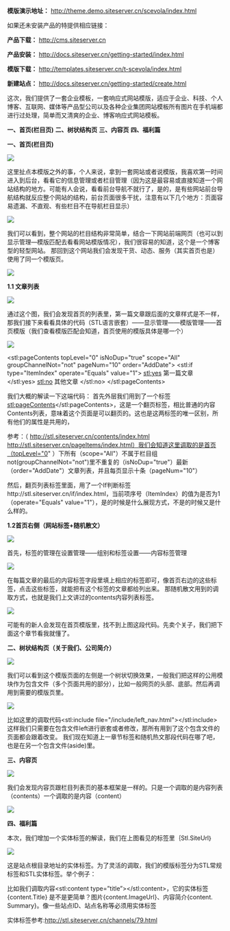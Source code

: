 **模版演示地址：** http://theme.demo.siteserver.cn/scevola/index.html

如果还未安装产品的特提供相应链接：

**产品下载：** http://cms.siteserver.cn

**产品安装：** http://docs.siteserver.cn/getting-started/index.html

**模版下载：** http://templates.siteserver.cn/t-scevola/index.html

**新建站点：** http://docs.siteserver.cn/getting-started/create.html

这次，我们提供了一套企业模板，一套响应式网站模版，适应于企业、科技、个人博客、互联网、媒体等产品型公司以及各种企业集团网站模板所有图片在手机端都进行过处理，简单而又清爽的企业、博客响应式网站模板。

**一、首页(栏目页)**
**二、树状结构页**
**三、内容页**
**四、福利篇**

**一、首页(栏目页)**

![](/assets/image001.png)
 
这里扯点本模版之外的事，个人来说，拿到一套网站或者说模版，我喜欢第一时间进入到后台，看看它的信息管理或者栏目管理（因为这是最容易或直接知道一个网站结构的地方。可能有人会说，看看前台导航不就行了，是的，是有些网站前台导航结构就反应整个网站的结构，前台页面很多干扰，注意有以下几个地方：页面容易遗漏、不直观、有些栏目不在导航栏目显示）
 
![](/assets/image002.png)

我们可以看到，整个网站的栏目结构非常简单，结合一下网站前端网页（也可以到显示管理—模版匹配去看看网站模版情况），我们很容易的知道，这个是一个博客型的轻型网站。
那回到这个网站我们会发现干货、动态、服务（其实首页也是）使用了同一个模版页。

![](/assets/image003.png)
 
**1.1 文章列表**
 
![](/assets/image004.png)

通过这个图，我们会发现首页的列表里，第一篇文章跟后面的文章样式是不一样，那我们接下来看看具体的代码（STL语言嵌套）——显示管理——模版管理——首页模版（我们查看模版匹配会知道，首页使用的模版具体是哪一个）

![](/assets/image005.png)
 
<stl:pageContents topLevel="0" isNoDup="true" scope="All" groupChannelNot="not" pageNum="10" order="AddDate">
          <stl:if type="ItemIndex" operate="Equals" value="1">
            <stl:yes>
第一篇文章
</stl:yes>
 <stl:no>
   其他文章
 </stl:no>
</stl:pageContents>

我们大概的解读一下这端代码：
首先外层我们用到了一个标签 <stl:pageContents></stl:pageContents>，这是一个翻页标签，相比普通的内容Contents列表，意味着这个页面是可以翻页的。这也是这两标签的唯一区别，所有他们的属性是共用的，

参考：（ http://stl.siteserver.cn/contents/index.html http://stl.siteserver.cn/pageItems/index.html）我们会知道这里调取的是首页（topLevel="0" ）下所有（scope="All"）不属于栏目组not(groupChannelNot="not")里不重复的（isNoDup="true"）最新（order="AddDate"）文章列表，并且每页显示十条（pageNum="10"）

然后，翻页列表标签里面，用了一个If判断标签http://stl.siteserver.cn/if/index.html，当前项序号（ItemIndex）的值为是否为1（operate="Equals" value="1"），是的时候是什么展现方式，不是的时候又是什么样的。

**1.2首页右侧（网站标签+随机散文）**

![](/assets/image006.png)
 
首先，标签的管理在设置管理——组别和标签设置——内容标签管理

![](/assets/image007.png)
 
在每篇文章的最后的内容标签字段里填上相应的标签即可，像首页右边的这些标签，点击这些标签，就能把有这个标签的文章都给列出来。
 那随机散文用到的调取方式，也就是我们上文讲过的contents内容列表标签。
 
![](/assets/image008.png)

可能有的新人会发现在首页模版里，找不到上图这段代码。先卖个关子，我们把下面这个章节看我就懂了。

**二、树状结构页（关于我们、公司简介）**

![](/assets/image009.png)
 
我们可以看到这个模版页面的左侧是一个树状切换效果，一般我们把这样的公用模块作为包含文件（多个页面共用的部分），比如一般网页的头部、底部。然后再调用到需要的模版页里。

![](/assets/image010.png)
 
比如这里的调取代码<stl:include file="/include/left_nav.html"></stl:include>
这样我们只需要在包含文件left进行嵌套或者修改，那所有用到了这个包含文件的页面都会跟着改变。
我们现在知道上一章节标签和随机热文那段代码在哪了吧，也是在另一个包含文件(aside)里。

**三、内容页**

![](/assets/image011.png)
 
我们会发现内容页跟栏目列表页的基本框架是一样的。只是一个调取的是内容列表（contents）一个调取的是内容（content）
 
![](/assets/image012.png)

**四、福利篇**

本次，我们增加一个实体标签的解读，我们在上图看见的标签里｛Stl.SiteUrl｝

![](/assets/image013.png)
 
这是站点根目录地址的实体标签。为了灵活的调取，我们的模版标签分为STL常规标签和STL实体标签。举个例子：

比如我们调取内容<stl:content type=”title”></stl:content>，它的实体标签{content.Title}  是不是更简单？图片{content.ImageUrl}、内容简介{content. Summary}。像一些站点ID、站点名称等必须用实体标签

实体标签参考:http://stl.siteserver.cn/channels/79.html